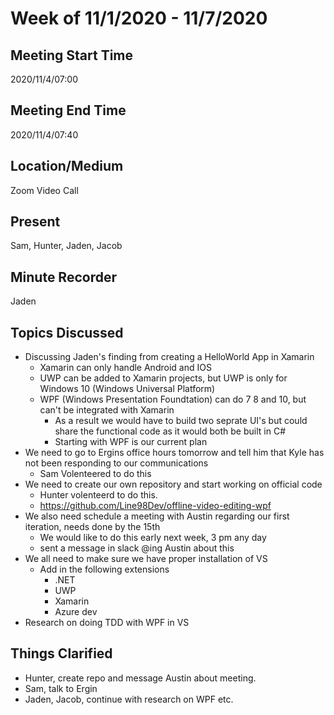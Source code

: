 # Week of 11/1/2020 - 11/7/2020

## Meeting Start Time
2020/11/4/07:00

## Meeting End Time
2020/11/4/07:40

## Location/Medium
Zoom Video Call

## Present
Sam, Hunter, Jaden, Jacob

## Minute Recorder
Jaden


## Topics Discussed
- Discussing Jaden's finding from creating a HelloWorld App in Xamarin
  - Xamarin can only handle Android and IOS
  - UWP can be added to Xamarin projects, but UWP is only for Windows 10 (Windows Universal Platform)
  - WPF (Windows Presentation Foundtation) can do 7 8 and 10, but can't be integrated with Xamarin
    - As a result we would have to build two seprate UI's but could share the functional code as it would both be built in C#
    - Starting with WPF is our current plan
- We need to go to Ergins office hours tomorrow and tell him that Kyle has not been responding to our communications
  - Sam Volenteered to do this
- We need to create our own repository and start working on official code
  - Hunter volenteerd to do this.
  - https://github.com/Line98Dev/offline-video-editing-wpf
- We also need schedule a meeting with Austin regarding our first iteration, needs done by the 15th 
  - We would like to do this early next week, 3 pm any day
  - sent a message in slack @ing Austin about this 
- We all need to make sure we have proper installation of VS
  - Add in the following extensions
    - .NET
    - UWP
    - Xamarin
    - Azure dev
- Research on doing TDD with WPF in VS


## Things Clarified
- Hunter, create repo and message Austin about meeting.
- Sam, talk to Ergin 
- Jaden, Jacob, continue with research on WPF etc.
